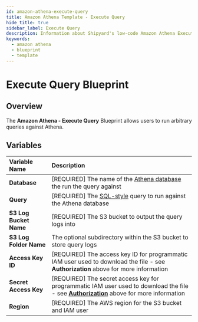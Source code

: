 ```yaml
---
id: amazon-athena-execute-query
title: Amazon Athena Template - Execute Query
hide_title: true
sidebar_label: Execute Query
description: Information about Shipyard's low-code Amazon Athena Execute Query blueprint.
keywords:
  - amazon athena
  - blueprint
  - template
---
```



# Execute Query Blueprint

## Overview

The **Amazon Athena - Execute Query** Blueprint allows users to run arbitrary queries against Athena.

## Variables

| Variable Name | Description |
|:---|:---|
| **Database** | [REQUIRED] The name of the [Athena database](https://docs.aws.amazon.com/athena/latest/ug/understanding-tables-databases-and-the-data-catalog.html) the run the query against |
| **Query** | [REQUIRED] The [SQL-style](https://docs.aws.amazon.com/athena/latest/ug/ddl-sql-reference.html) query to run against the Athena database |
| **S3 Log Bucket Name** | [REQUIRED] The S3 bucket to output the query logs into |
| **S3 Log Folder Name** | The optional subdirectory within the S3 bucket to store query logs |
| **Access Key ID** | [REQUIRED] The access key ID for programmatic IAM user used to download the file - see **Authorization** above for more information |
| **Secret Access Key** | [REQUIRED] The secret access key for programmatic IAM user used to download the file - see [**Authorization**](#authorization) above for more information |
| **Region** | [REQUIRED] The AWS region for the S3 bucket and IAM user |
